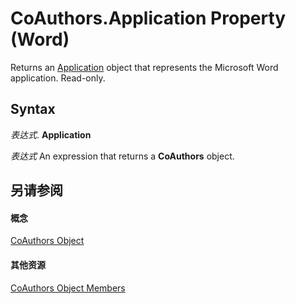 
# CoAuthors.Application Property (Word)

Returns an [Application](d1cf6f8f-4e88-bf01-93b4-90a83f79cb44.md) object that represents the Microsoft Word application. Read-only.


## Syntax

 _表达式_. **Application**

 _表达式_ An expression that returns a **CoAuthors** object.


## 另请参阅


#### 概念


[CoAuthors Object](47fc864d-5f1b-b113-85b5-6e8b1b75c225.md)
#### 其他资源


[CoAuthors Object Members](http://msdn.microsoft.com/library/2feafba4-3c6f-2ebd-6a47-1f8ab1a22d6e%28Office.15%29.aspx)